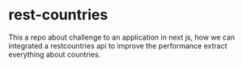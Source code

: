 # rest-countries
This a repo about challenge to an application in next js, how we can integrated a restcountries api to improve the performance extract everything about countries.
